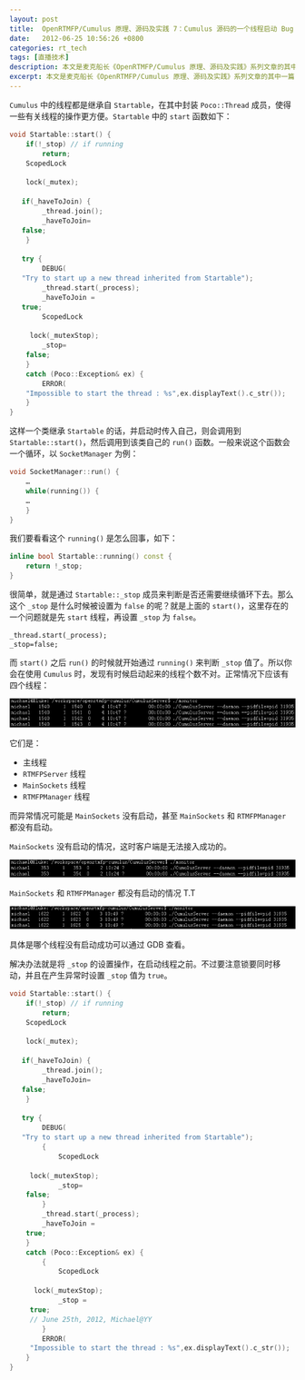 ```yaml
---
layout: post
title:  OpenRTMFP/Cumulus 原理、源码及实践 7：Cumulus 源码的一个线程启动 Bug 及修复方法
date:   2012-06-25 10:56:26 +0800
categories: rt_tech
tags: [直播技术]
description: 本文是麦克船长《OpenRTMFP/Cumulus 原理、源码及实践》系列文章的其中一篇，相关内容最初首发于 CSDN 的 Poechant 技术博客，后整理于本博客。Cumulus 启动后，我们可以看到有多个线程被创建，但是有时其中的个别线程没有被成功启动，本文将告诉你如何修复并解决。
excerpt: 本文是麦克船长《OpenRTMFP/Cumulus 原理、源码及实践》系列文章的其中一篇，相关内容最初首发于 CSDN 的 Poechant 技术博客，后整理于本博客。Cumulus 启动后，我们可以看到有多个线程被创建，但是有时其中的个别线程没有被成功启动，本文将告诉你如何修复并解决。
---
```


`Cumulus` 中的线程都是继承自 `Startable`，在其中封装 `Poco::Thread` 成员，使得一些有关线程的操作更方便。`Startable` 中的 `start` 函数如下：

```c++
void Startable::start() {
    if(!_stop) // if running
        return;
    ScopedLock
  
    lock(_mutex);
    
   if(_haveToJoin) {
        _thread.join();
        _haveToJoin=
   false;
    }
    
   try {
        DEBUG(
   "Try to start up a new thread inherited from Startable");
        _thread.start(_process);
        _haveToJoin = 
   true;
        ScopedLock
   
     lock(_mutexStop);
        _stop=
    false;
    } 
    catch (Poco::Exception& ex) {
        ERROR(
    "Impossible to start the thread : %s",ex.displayText().c_str());
    }
}
``` 

这样一个类继承 `Startable` 的话，并启动时传入自己，则会调用到 `Startable::start()`，然后调用到该类自己的 `run()` 函数。一般来说这个函数会一个循环，以 `SocketManager` 为例：

```c++
void SocketManager::run() {
    … 
    while(running()) {
    …
    }
}
```

我们要看看这个 `running()` 是怎么回事，如下：

```c++ 
inline bool Startable::running() const {
    return !_stop;
}
```

很简单，就是通过 `Startable::_stop` 成员来判断是否还需要继续循环下去。那么这个 `_stop` 是什么时候被设置为 `false` 的呢？就是上面的 `start()`，这里存在的一个问题就是先 `start` 线程，再设置 `_stop` 为 `false`。

``` 
_thread.start(_process);
_stop=false;
```

而 `start()` 之后 `run()` 的时候就开始通过 `running()` 来判断 `_stop` 值了。所以你会在使用 `Cumulus` 时，发现有时候启动起来的线程个数不对。正常情况下应该有四个线程：

![image](/img/src/2012-06-25-openrtmfp-cumulus-7-1.png)


它们是：

* 主线程
* `RTMFPServer` 线程
* `MainSockets` 线程
* `RTMFPManager` 线程

而异常情况可能是 `MainSockets` 没有启动，甚至 `MainSockets` 和 `RTMFPManager` 都没有启动。

`MainSockets` 没有启动的情况，这时客户端是无法接入成功的。

![image](/img/src/2012-06-25-openrtmfp-cumulus-7-2.png)

`MainSockets` 和 `RTMFPManager` 都没有启动的情况 T.T

![image](/img/src/2012-06-25-openrtmfp-cumulus-7-3.png)

具体是哪个线程没有启动成功可以通过 GDB 查看。

解决办法就是将 `_stop` 的设置操作，在启动线程之前。不过要注意锁要同时移动，并且在产生异常时设置 `_stop` 值为 `true`。

```c++
void Startable::start() {
    if(!_stop) // if running
        return;
    ScopedLock
  
    lock(_mutex);
    
   if(_haveToJoin) {
        _thread.join();
        _haveToJoin=
   false;
    }
    
   try {
        DEBUG(
   "Try to start up a new thread inherited from Startable");
        {
            ScopedLock
   
     lock(_mutexStop);
            _stop=
    false;
        }
        _thread.start(_process);
        _haveToJoin = 
    true;
    } 
    catch (Poco::Exception& ex) {
        {
            ScopedLock
    
      lock(_mutexStop);
            _stop = 
     true; 
     // June 25th, 2012, Michael@YY
        }
        ERROR(
     "Impossible to start the thread : %s",ex.displayText().c_str());
    }
}
```